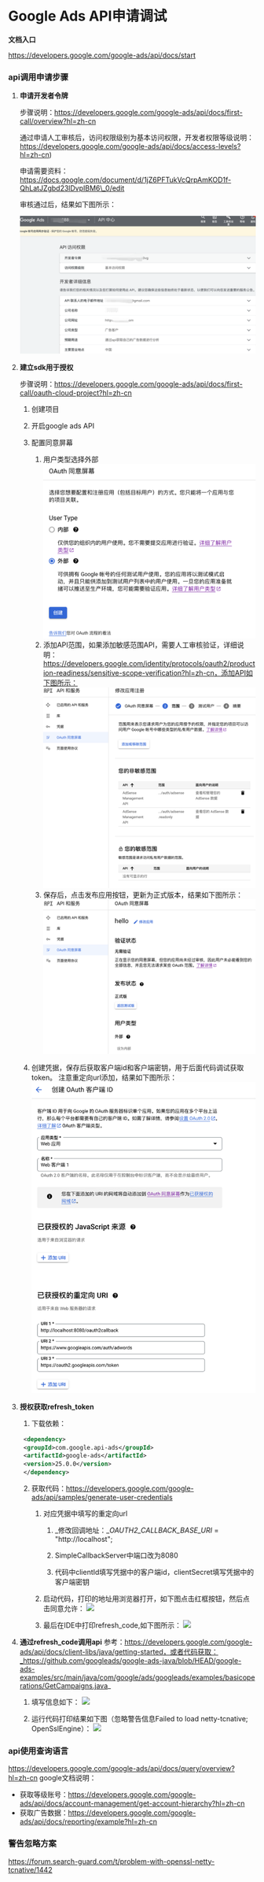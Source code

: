 # **Google Ads API申请调试**

**文档入口**

https://developers.google.com/google-ads/api/docs/start

### api调用申请步骤

1. **申请开发者令牌**

    步骤说明：https://developers.google.com/google-ads/api/docs/first-call/overview?hl=zh-cn

    通过申请人工审核后，访问权限级别为基本访问权限，开发者权限等级说明：https://developers.google.com/google-ads/api/docs/access-levels?hl=zh-cn)

    申请需要资料：https://docs.google.com/document/d/1jZ6PFTukVcQrpAmKOD1f-QhLatJZgbd23lDvpIBM6\_0/edit

    审核通过后，结果如下图所示：

    ![](img/gapi-1.png)

2. **建立sdk用于授权**

    步骤说明：https://developers.google.com/google-ads/api/docs/first-call/oauth-cloud-project?hl=zh-cn

   1. 创建项目

   2. 开启google ads API

   3. 配置同意屏幕

      1. 用户类型选择外部
      ![](img/gapi-2.png)
      2. 添加API范围，如果添加敏感范围API，需要人工审核验证，详细说明：https://developers.google.com/identity/protocols/oauth2/production-readiness/sensitive-scope-verification?hl=zh-cn，添加API如下图所示：
      ![](img/gapi-3.png)
      3. 保存后，点击发布应用按钮，更新为正式版本，结果如下图所示：
      ![](img/gapi-4.png)

   4. 创建凭据，保存后获取客户端id和客户端密钥，用于后面代码调试获取token。
   注意重定向url添加，结果如下图所示：
   ![](img/gapi-5.png)

3. **授权获取refresh\_token**

   1. 下载依赖： 
   ```XML
    <dependency>
    <groupId>com.google.api-ads</groupId>
    <artifactId>google-ads</artifactId>
    <version>25.0.0</version>
    </dependency>
    ```
   2. 获取代码：https://developers.google.com/google-ads/api/samples/generate-user-credentials

      1. 对应凭据中填写的重定向url

         1. _修改回调地址：__OAUTH2\_CALLBACK\_BASE\_URI_ = "http://localhost";

         2. SimpleCallbackServer中端口改为8080

         3. 代码中clientId填写凭据中的客户端id，clientSecret填写凭据中的客户端密钥

      2. 启动代码，打印的地址用浏览器打开，如下图点击红框按钮，然后点击同意允许：
      ![](img/gapi-6.png)

      3. 最后在IDE中打印refresh_code,如下图所示：
      ![](img/gapi-7.png)

4. **通过refresh_code调用api**
参考：https://developers.google.com/google-ads/api/docs/client-libs/java/getting-started，或者代码获取：_https://github.com/googleads/google-ads-java/blob/HEAD/google-ads-examples/src/main/java/com/google/ads/googleads/examples/basicoperations/GetCampaigns.java_

   1. 填写信息如下：
   ![](img/gapi-8.png)

   2. 运行代码打印结果如下图（忽略警告信息Failed to load netty-tcnative; OpenSslEngine）：
   ![](img/gapi-9.png)

### **api使用查询语言**
https://developers.google.com/google-ads/api/docs/query/overview?hl=zh-cn
google文档说明： 
- 获取等级账号：https://developers.google.com/google-ads/api/docs/account-management/get-account-hierarchy?hl=zh-cn
- 获取广告数据：https://developers.google.com/google-ads/api/docs/reporting/example?hl=zh-cn

### **警告忽略方案**
https://forum.search-guard.com/t/problem-with-openssl-netty-tcnative/1442
